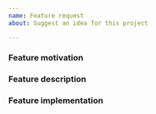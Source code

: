```yaml
---
name: Feature request
about: Suggest an idea for this project

---
```


### Feature motivation

<!-- Describe the context, the use-case and the advantages of the feature request. -->

### Feature description

<!-- Describe the functional changes that would have to be made. -->

### Feature implementation

<!-- Optionally describe the technical changes to be made. -->
